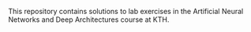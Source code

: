 This repository contains solutions to lab exercises in the Artificial Neural Networks and Deep Architectures course at KTH.

